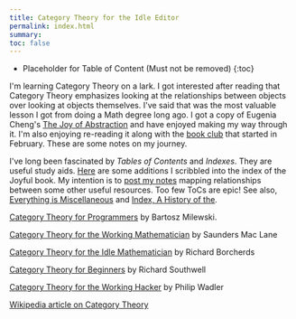 ```yaml
---
title: Category Theory for the Idle Editor
permalink: index.html
summary:
toc: false
---
```


* Placeholder for Table of Content (Must not be removed) <newline> {:toc}

I'm learning Category Theory on a lark. I got interested after reading that Category Theory emphasizes looking at the relationships between objects over looking at objects themselves. I've said that was the most valuable lesson I got from doing a Math degree long ago. I got a copy of Eugenia Cheng's [The Joy of Abstraction](https://www.cambridge.org/core/books/the-joy-of-abstraction/00D9AFD3046A406CB85D1AFF5450E657) and have enjoyed making my way through it. I'm also enjoying re-reading it along with the [book club](https://topos.site/joa-bookclub/) that started in February. These are some notes on my journey.

I've long been fascinated by *Tables of Contents* and *Indexes*. They are useful study aids. [Here](joa-index) are some additions I scribbled into the index of the Joyful book. My intention is to [post my notes](ct-tocs) mapping relationships between some other useful resources. Too few ToCs are epic! See also, [Everything is Miscellaneous](https://www.amazon.com/Everything-Miscellaneous-Power-Digital-Disorder-ebook/dp/B000R7PUW4) and [Index, A History of the](https://www.amazon.com/Everything-Miscellaneous-Power-Digital-Disorder-ebook/dp/B000R7PUW4).

[Category Theory for Programmers](https://www.youtube.com/watch?v=I8LbkfSSR58&list=PLbgaMIhjbmEnaH_LTkxLI7FMa2HsnawM_) by Bartosz Milewski.

[Category Theory for the Working Mathematician](https://www.amazon.com/Categories-Working-Mathematician-Graduate-Mathematics/dp/0387984038) by Saunders Mac Lane

[Category Theory for the Idle Mathematician](https://www.youtube.com/playlist?list=PL8yHsr3EFj51F9XZ_Ka4bLnQoxTdMx0AL) by Richard Borcherds

[Category Theory for Beginners](https://www.youtube.com/watch?v=US4Zr1WKD-8&list=PLCTMeyjMKRkoS699U0OJ3ymr3r01sI08l) by Richard Southwell

[Category Theory for the Working Hacker](https://www.youtube.com/watch?v=V10hzjgoklA) by Philip Wadler

[Wikipedia article on Category Theory](https://en.wikipedia.org/wiki/Category_theory)
